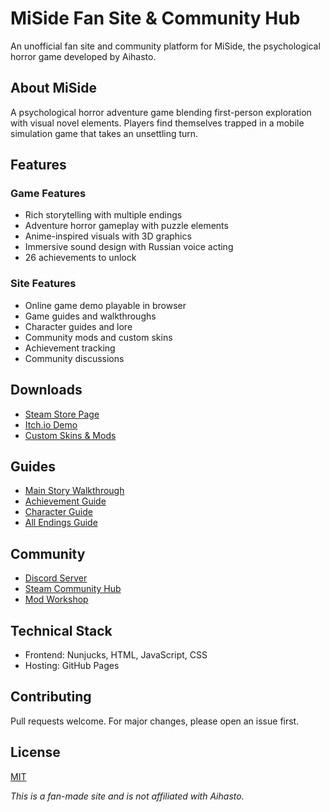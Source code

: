 # MiSide Fan Site & Community Hub

An unofficial fan site and community platform for MiSide, the psychological horror game developed by Aihasto.

## About MiSide
A psychological horror adventure game blending first-person exploration with visual novel elements. Players find themselves trapped in a mobile simulation game that takes an unsettling turn.

## Features

### Game Features
- Rich storytelling with multiple endings
- Adventure horror gameplay with puzzle elements
- Anime-inspired visuals with 3D graphics
- Immersive sound design with Russian voice acting
- 26 achievements to unlock

### Site Features
- Online game demo playable in browser
- Game guides and walkthroughs
- Character guides and lore
- Community mods and custom skins
- Achievement tracking
- Community discussions

## Downloads
- [Steam Store Page](https://store.steampowered.com/app/miside)
- [Itch.io Demo](https://aihasto.itch.io/miside)
- [Custom Skins & Mods](https://miside.im/mods)

## Guides
- [Main Story Walkthrough](https://miside.im/guides/walkthrough)
- [Achievement Guide](https://miside.im/guides/achievements)  
- [Character Guide](https://miside.im/guides/characters)
- [All Endings Guide](https://miside.im/guides/endings)

## Community
- [Discord Server](https://discord.gg/miside)
- [Steam Community Hub](https://steamcommunity.com/app/miside)
- [Mod Workshop](https://miside.im/mods)

## Technical Stack
- Frontend: Nunjucks, HTML, JavaScript, CSS
- Hosting: GitHub Pages

## Contributing
Pull requests welcome. For major changes, please open an issue first.

## License
[MIT](LICENSE)

*This is a fan-made site and is not affiliated with Aihasto.*
